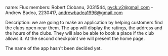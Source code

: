 name: Flux
members: Robert Ciobanu, 2031544, pvck.v2@gmail.com - Andrew Badea, 2230417, andrewbadea1996@gmail.com

Description: we are going to make an application by helping customers find the clubs open near them. The app will display the ratings, the address and the hours of the clubs.
They will also be able to book a place if the club allows it. At the second checkpoint we will present the home page.

The name of the app hasn't been decided yet.
